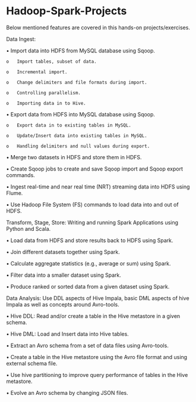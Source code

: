 # Hadoop-Spark-Projects

Below mentioned features are covered in this hands-on projects/exercises.

Data Ingest:

  •	Import data into HDFS from MySQL database using Sqoop.
  
    o	Import tables, subset of data.
    
    o	Incremental import.
    
    o	Change delimiters and file formats during import.
    
    o	Controlling parallelism.
    
    o	Importing data in to Hive.
    
  •	Export data from HDFS into MySQL database using Sqoop.
  
    o	Export data in to existing tables in MySQL.
    
    o	Update/Insert data into existing tables in MySQL.
    
    o	Handling delimiters and null values during export. 
    
  •	Merge two datasets in HDFS and store them in HDFS.
  
  •	Create Sqoop jobs to create and save Sqoop import and Sqoop export commands.
  
  •	Ingest real-time and near real time (NRT) streaming data into HDFS using Flume.
  
  •	Use Hadoop File System (FS) commands to load data into and out of HDFS.
  
  
  

Transform, Stage, Store: Writing and running Spark Applications using Python and Scala.

  •	Load data from HDFS and store results back to HDFS using Spark.
  
  •	Join different datasets together using Spark.
  
  •	Calculate aggregate statistics (e.g., average or sum) using Spark.
  
  •	Filter data into a smaller dataset using Spark.
  
  •	Produce ranked or sorted data from a given dataset using Spark.
  
  

Data Analysis: Use DDL aspects of Hive Impala, basic DML aspects of hive Impala as well as concepts around Avro-tools.

  •	Hive DDL: Read and/or create a table in the Hive metastore in a given schema.
  
  •	Hive DML: Load and Insert data into Hive tables.
  
  •	Extract an Avro schema from a set of data files using Avro-tools.
  
  •	Create a table in the Hive metastore using the Avro file format and using external schema file.
  
  •	Use hive partitioning to improve query performance of tables in the Hive metastore.
  
  •	Evolve an Avro schema by changing JSON files.
